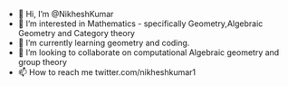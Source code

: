 - 👋 Hi, I’m @NikheshKumar
- 👀 I’m interested in Mathematics - specifically Geometry,Algebraic Geometry and Category theory
- 🌱 I’m currently learning geometry and coding.
- 💞️ I’m looking to collaborate on computational Algebraic geometry and group theory
- 📫 How to reach me twitter.com/nikheshkumar1

<!---
NikheshKumar/NikheshKumar is a ✨ special ✨ repository because its `README.md` (this file) appears on your GitHub profile.
You can click the Preview link to take a look at your changes.
--->

